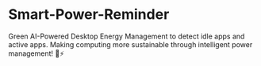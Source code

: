 # Smart-Power-Reminder
Green AI-Powered Desktop Energy Management to detect idle apps and active apps. Making computing more sustainable through intelligent power management! 🌱⚡
